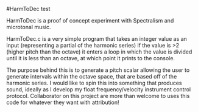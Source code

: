 #HarmToDec test

HarmToDec is a proof of concept experiment with Spectralism and microtonal music. 

HarmToDec.c is a very simple program that takes an integer value as an input (representing a partial of the harmonic series) if the value is >2 (higher pitch than the octave) it enters a loop in which the value is divided until it is less than an octave, at which point it prints to the console. 

The purpose behind this is to generate a pitch scalar allowing the user to generate intervals within the octave space, that are based off of the harmonic series. I would like to spin this into something that produces sound, ideally as I develop my float frequency/velocity instrument control protocol. Collaborator on this project are more than welcome to uses this code for whatever they want with attribution! 
